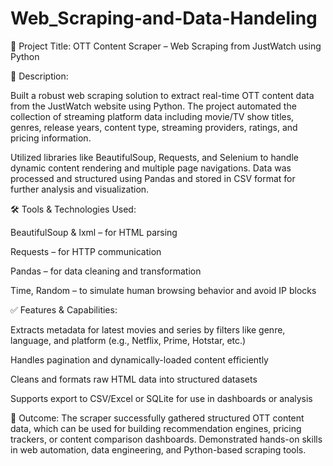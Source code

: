 # Web_Scraping-and-Data-Handeling

🔹 Project Title: OTT Content Scraper – Web Scraping from JustWatch using Python

📄 Description:

Built a robust web scraping solution to extract real-time OTT content data from the JustWatch website using Python. The project automated the collection of streaming platform data including movie/TV show titles, genres, release years, content type, streaming providers, ratings, and pricing information.

Utilized libraries like BeautifulSoup, Requests, and Selenium to handle dynamic content rendering and multiple page navigations. Data was processed and structured using Pandas and stored in CSV format for further analysis and visualization.

🛠 Tools & Technologies Used:

BeautifulSoup & lxml – for HTML parsing

Requests – for HTTP communication

Pandas – for data cleaning and transformation

Time, Random – to simulate human browsing behavior and avoid IP blocks

✅ Features & Capabilities:

Extracts metadata for latest movies and series by filters like genre, language, and platform (e.g., Netflix, Prime, Hotstar, etc.)

Handles pagination and dynamically-loaded content efficiently

Cleans and formats raw HTML data into structured datasets

Supports export to CSV/Excel or SQLite for use in dashboards or analysis

🎯 Outcome:
The scraper successfully gathered structured OTT content data, which can be used for building recommendation engines, pricing trackers, or content comparison dashboards. Demonstrated hands-on skills in web automation, data engineering, and Python-based scraping tools.
